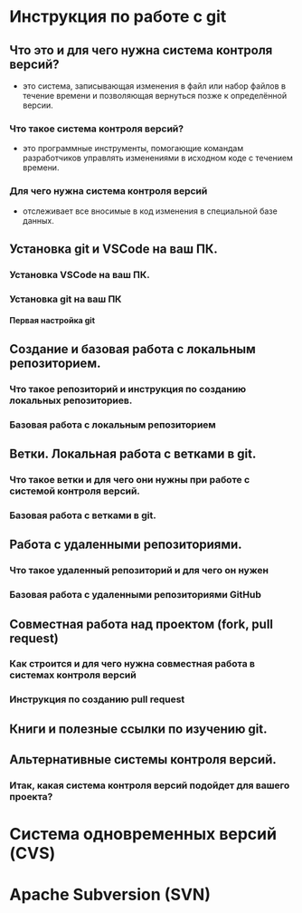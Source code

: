 # Инструкция по работе с git

## Что это и для чего нужна система контроля версий?
 * это система, записывающая изменения в файл или набор файлов в течение времени и позволяющая вернуться позже к определённой версии.

### Что такое система контроля версий?
* это программные инструменты, помогающие командам разработчиков управлять изменениями в исходном коде с течением времени.

### Для чего нужна система контроля версий
*  отслеживает все вносимые в код изменения в специальной базе данных.
## Установка git и VSCode на ваш ПК.

### Установка VSCode на ваш ПК.

### Установка git на ваш ПК

#### Первая настройка git

## Создание и базовая работа с локальным репозиторием.

### Что такое репозиторий и инструкция по созданию локальных репозиториев.

### Базовая работа с локальным репозиторием

## Ветки. Локальная работа с ветками в git.

### Что такое ветки и для чего они нужны при работе с системой контроля версий.

### Базовая работа с ветками в git.

## Работа с удаленными репозиториями.

### Что такое удаленный репозиторий и для чего он нужен

### Базовая работа с удаленными репозиториями GitHub

## Совместная работа над проектом (fork, pull request)

### Как строится и для чего нужна совместная работа в системах контроля версий

### Инструкция по созданию pull request

## Книги и полезные ссылки по изучению git.

## Альтернативные системы контроля версий.

### Итак, какая система контроля версий подойдет для вашего проекта?

# Система одновременных версий (CVS)

# Apache Subversion (SVN)

